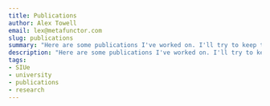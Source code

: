 ```yaml
---
title: Publications
author: Alex Towell
email: lex@metafunctor.com
slug: publications
summary: "Here are some publications I've worked on. I'll try to keep this updated as I work on new things."
description: "Here are some publications I've worked on. I'll try to keep this updated as I work on new things."
tags:
- SIUe
- university
- publications
- research
---
```

